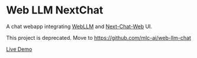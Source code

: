 <h1>Web LLM NextChat</h1>

A chat webapp integrating [WebLLM](https://github.com/mlc-ai/web-llm) and [Next-Chat-Web](https://github.com/ChatGPTNextWeb/ChatGPT-Next-Web) UI.

This project is deprecated. Move to https://github.com/mlc-ai/web-llm-chat

[Live Demo](https://chat.neet.coffee/)
